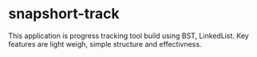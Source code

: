 # snapshort-track
This application is progress tracking tool build using BST, LinkedList. Key features are light weigh, simple structure and effectivness.
